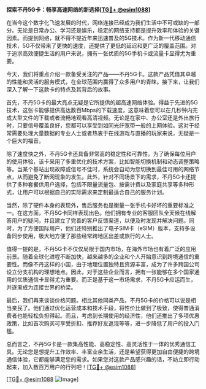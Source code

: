 **探索不丹5G卡：畅享高速网络的新选择[[TG💪+ @esim1088](https://t.me/s/esim1088)]**

在当今这个数字化飞速发展的时代，网络连接已经成为我们生活中不可或缺的一部分。无论是日常办公、学习还是娱乐，稳定的网络支持都是提升效率和体验的关键因素。而提到网络，就不得不提近年来迅速普及的5G技术。作为新一代移动通信技术，5G不仅带来了更快的速度，还提供了更低的延迟和更广泛的覆盖范围。对于追求高效便捷生活的用户来说，拥有一张优质的5G手机卡或流量卡显得尤为重要。

今天，我们将重点介绍一款备受关注的产品——不丹5G卡。这款产品凭借其卓越的性能和灵活的服务模式，在全球范围内赢得了众多用户的青睐。接下来，让我们深入了解一下这款卡的特点及其背后的故事。

首先，不丹5G卡的最大亮点无疑是它所提供的超高速网络体验。得益于先进的5G技术，这张卡能够提供高达数百Mbps的下载速度，这意味着您可以在几秒钟内完成大型文件的下载或者流畅地观看高清视频。无论是在家中、办公室还是外出旅行时，只要信号覆盖良好，您都可以享受到如同光纤宽带一般的上网体验。这对于经常需要处理大量数据的专业人士或者热衷于在线游戏与直播的玩家来说，无疑是一个巨大的福音。

除了速度快之外，不丹5G卡还具备非常高的稳定性和可靠性。为了确保每位用户的使用体验，该卡采用了多重优化的技术方案，比如智能切换机制和动态调整策略等。当某个基站出现故障或信号不佳时，系统会自动为您切换到最佳可用的网络节点，从而避免了断网现象的发生。此外，针对不同场景下的需求，不丹5G卡还提供了多种套餐供用户选择，包括不限量流量包、按需计费以及家庭共享等多种形式，让用户可以根据自己的实际需求来定制最适合自己的服务计划。

当然，除了硬件本身的表现外，售后服务也是衡量一张手机卡好坏的重要标准之一。在这方面，不丹5G卡同样表现出色。他们拥有专业的客服团队全天候在线解答用户的疑问，并且建立了完善的客户反馈渠道，以便及时发现并解决问题。同时，为了方便国际用户，他们还特别推出了电子SIM卡（eSIM）版本，支持多设备同步使用，极大地方便了那些经常跨地区出差或旅行的人士。

值得一提的是，不丹5G卡不仅仅局限于国内市场，在海外市场也有着广泛的应用前景。随着全球化进程不断加快，越来越多的企业和个人开始意识到跨境通信的重要性。而像不丹这样的小国，由于地理位置独特且资源丰富，成为了许多跨国公司设立分支机构的理想地点。因此，对于这些企业而言，拥有一张能够在多个国家通用的优质通信卡显得尤为重要。而正是基于这一市场需求，不丹5G卡应运而生，并逐渐成为连接世界的桥梁。

最后，我们再来谈谈价格问题。相比其他同类产品，不丹5G卡的价格可以说是相当亲民了。他们通过优化运营成本和技术手段，将性价比做到了极致，使得普通消费者也能轻松负担得起。而且，考虑到长期使用的经济性，他们还推出了多项优惠政策，比如首次购买可享受折扣、推荐好友返现等等，进一步降低了用户的投入门槛。

总而言之，不丹5G卡是一款集高性能、高稳定性、高灵活性于一体的优秀通信工具。无论您是想提升工作效率、丰富业余生活，还是希望获得更加自由便捷的跨境通信体验，它都能够满足您的需求。如果您对这款产品感兴趣的话，不妨立即行动起来，加入数百万用户的行列吧！[[TG💪+ @esim1088](https://t.me/s/esim1088)]

[[TG💪+ @esim1088](https://t.me/s/esim1088) ![Image](https://i.postimg.cc/4NQfJmqS/Snipaste-2025-05-13-00-14-12.png)]